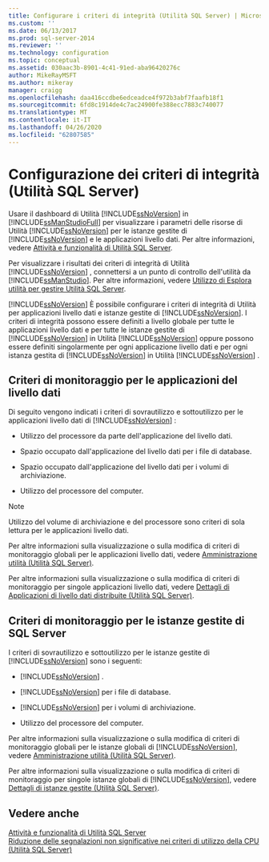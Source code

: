 ```yaml
---
title: Configurare i criteri di integrità (Utilità SQL Server) | Microsoft Docs
ms.custom: ''
ms.date: 06/13/2017
ms.prod: sql-server-2014
ms.reviewer: ''
ms.technology: configuration
ms.topic: conceptual
ms.assetid: 030aac3b-8901-4c41-91ed-aba96420276c
author: MikeRayMSFT
ms.author: mikeray
manager: craigg
ms.openlocfilehash: daa416ccdbe6edceadce4f972b3abf7faafb18f1
ms.sourcegitcommit: 6fd8c1914de4c7ac24900fe388ecc7883c740077
ms.translationtype: MT
ms.contentlocale: it-IT
ms.lasthandoff: 04/26/2020
ms.locfileid: "62807585"
---
```

# <a name="configure-health-policies-sql-server-utility"></a>Configurazione dei criteri di integrità (Utilità SQL Server)
  Usare il dashboard di Utilità [!INCLUDE[ssNoVersion](../../includes/ssnoversion-md.md)] in [!INCLUDE[ssManStudioFull](../../includes/ssmanstudiofull-md.md)] per visualizzare i parametri delle risorse di Utilità [!INCLUDE[ssNoVersion](../../includes/ssnoversion-md.md)] per le istanze gestite di [!INCLUDE[ssNoVersion](../../includes/ssnoversion-md.md)] e le applicazioni livello dati. Per altre informazioni, vedere [Attività e funzionalità di Utilità SQL Server](sql-server-utility-features-and-tasks.md).  
  
 Per visualizzare i risultati dei criteri di integrità di Utilità [!INCLUDE[ssNoVersion](../../includes/ssnoversion-md.md)] , connettersi a un punto di controllo dell'utilità da [!INCLUDE[ssManStudio](../../includes/ssmanstudio-md.md)]. Per altre informazioni, vedere [Utilizzo di Esplora utilità per gestire Utilità SQL Server](use-utility-explorer-to-manage-the-sql-server-utility.md).  
  
 [!INCLUDE[ssNoVersion](../../includes/ssnoversion-md.md)] È possibile configurare i criteri di integrità di Utilità per applicazioni livello dati e istanze gestite di [!INCLUDE[ssNoVersion](../../includes/ssnoversion-md.md)]. I criteri di integrità possono essere definiti a livello globale per tutte le applicazioni livello dati e per tutte le istanze gestite di [!INCLUDE[ssNoVersion](../../includes/ssnoversion-md.md)] in Utilità [!INCLUDE[ssNoVersion](../../includes/ssnoversion-md.md)] oppure possono essere definiti singolarmente per ogni applicazione livello dati e per ogni istanza gestita di [!INCLUDE[ssNoVersion](../../includes/ssnoversion-md.md)] in Utilità [!INCLUDE[ssNoVersion](../../includes/ssnoversion-md.md)] .  
  
## <a name="monitoring-policies-for-data-tier-applications"></a>Criteri di monitoraggio per le applicazioni del livello dati  
 Di seguito vengono indicati i criteri di sovrautilizzo e sottoutilizzo per le applicazioni livello dati di [!INCLUDE[ssNoVersion](../../includes/ssnoversion-md.md)] :  
  
-   Utilizzo del processore da parte dell'applicazione del livello dati.  
  
-   Spazio occupato dall'applicazione del livello dati per i file di database.  
  
-   Spazio occupato dall'applicazione del livello dati per i volumi di archiviazione.  
  
-   Utilizzo del processore del computer.  
  
> [!NOTE]  
>  Utilizzo del volume di archiviazione e del processore sono criteri di sola lettura per le applicazioni livello dati.  
  
 Per altre informazioni sulla visualizzazione o sulla modifica di criteri di monitoraggio globali per le applicazioni livello dati, vedere [Amministrazione utilità &#40;Utilità SQL Server&#41;](../../database-engine/utility-administration-sql-server-utility.md).  
  
 Per altre informazioni sulla visualizzazione o sulla modifica di criteri di monitoraggio per singole applicazioni livello dati, vedere [Dettagli di Applicazioni di livello dati distribuite &#40;Utilità SQL Server&#41;](../../database-engine/deployed-data-tier-application-details-sql-server-utility.md).  
  
## <a name="monitoring-policies-for-managed-instances-of-sql-server"></a>Criteri di monitoraggio per le istanze gestite di SQL Server  
 I criteri di sovrautilizzo e sottoutilizzo per le istanze gestite di [!INCLUDE[ssNoVersion](../../includes/ssnoversion-md.md)] sono i seguenti:  
  
-   [!INCLUDE[ssNoVersion](../../includes/ssnoversion-md.md)] .  
  
-   [!INCLUDE[ssNoVersion](../../includes/ssnoversion-md.md)] per i file di database.  
  
-   [!INCLUDE[ssNoVersion](../../includes/ssnoversion-md.md)] per i volumi di archiviazione.  
  
-   Utilizzo del processore del computer.  
  
 Per altre informazioni sulla visualizzazione o sulla modifica di criteri di monitoraggio globali per le istanze globali di [!INCLUDE[ssNoVersion](../../includes/ssnoversion-md.md)], vedere [Amministrazione utilità &#40;Utilità SQL Server&#41;](../../database-engine/utility-administration-sql-server-utility.md).  
  
 Per altre informazioni sulla visualizzazione o sulla modifica di criteri di monitoraggio per singole istanze globali di [!INCLUDE[ssNoVersion](../../includes/ssnoversion-md.md)], vedere [Dettagli di istanze gestite &#40;Utilità SQL Server&#41;](../../database-engine/managed-instance-details-sql-server-utility.md).  
  
## <a name="see-also"></a>Vedere anche  
 [Attività e funzionalità di Utilità SQL Server](sql-server-utility-features-and-tasks.md)   
 [Riduzione delle segnalazioni non significative nei criteri di utilizzo della CPU &#40;Utilità SQL Server&#41;](reduce-noise-in-cpu-utilization-policies-sql-server-utility.md)  
  
  
